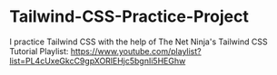 # Tailwind-CSS-Practice-Project

I practice Tailwind CSS with the help of The Net Ninja's Tailwind CSS Tutorial Playlist: https://www.youtube.com/playlist?list=PL4cUxeGkcC9gpXORlEHjc5bgnIi5HEGhw



